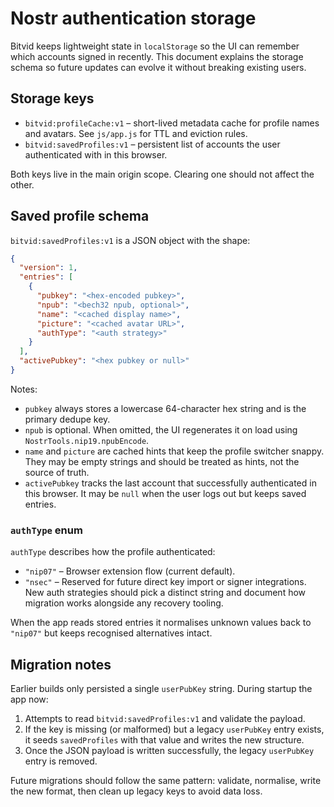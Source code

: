 # Nostr authentication storage

Bitvid keeps lightweight state in `localStorage` so the UI can remember which
accounts signed in recently. This document explains the storage schema so future
updates can evolve it without breaking existing users.

## Storage keys

- `bitvid:profileCache:v1` – short-lived metadata cache for profile names and
  avatars. See `js/app.js` for TTL and eviction rules.
- `bitvid:savedProfiles:v1` – persistent list of accounts the user authenticated
  with in this browser.

Both keys live in the main origin scope. Clearing one should not affect the
other.

## Saved profile schema

`bitvid:savedProfiles:v1` is a JSON object with the shape:

```json
{
  "version": 1,
  "entries": [
    {
      "pubkey": "<hex-encoded pubkey>",
      "npub": "<bech32 npub, optional>",
      "name": "<cached display name>",
      "picture": "<cached avatar URL>",
      "authType": "<auth strategy>"
    }
  ],
  "activePubkey": "<hex pubkey or null>"
}
```

Notes:

- `pubkey` always stores a lowercase 64-character hex string and is the primary
  dedupe key.
- `npub` is optional. When omitted, the UI regenerates it on load using
  `NostrTools.nip19.npubEncode`.
- `name` and `picture` are cached hints that keep the profile switcher snappy.
  They may be empty strings and should be treated as hints, not the source of
  truth.
- `activePubkey` tracks the last account that successfully authenticated in this
  browser. It may be `null` when the user logs out but keeps saved entries.

### `authType` enum

`authType` describes how the profile authenticated:

- `"nip07"` – Browser extension flow (current default).
- `"nsec"` – Reserved for future direct key import or signer integrations. New
  auth strategies should pick a distinct string and document how migration works
  alongside any recovery tooling.

When the app reads stored entries it normalises unknown values back to
`"nip07"` but keeps recognised alternatives intact.

## Migration notes

Earlier builds only persisted a single `userPubKey` string. During startup the
app now:

1. Attempts to read `bitvid:savedProfiles:v1` and validate the payload.
2. If the key is missing (or malformed) but a legacy `userPubKey` entry exists,
   it seeds `savedProfiles` with that value and writes the new structure.
3. Once the JSON payload is written successfully, the legacy `userPubKey` entry
   is removed.

Future migrations should follow the same pattern: validate, normalise, write the
new format, then clean up legacy keys to avoid data loss.
